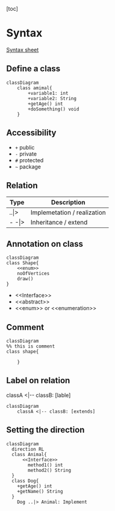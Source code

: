 [toc]

# Syntax
[Syntax sheet](https://mermaid-js.github.io/mermaid/#/classDiagram) 

## Define a class
```mermaid
classDiagram
    class amimal{
        +variable1: int
        +variable2: String
        +getAge() int
        +doSomething() void
    }
```

## Accessibility

- `+` public
- `-` private
- `#` protected
- `~` package

## Relation

| Type   | Description                 |
|--------|-----------------------------|
| ..\|>  | Implemetation / realization |
| - -\|> | Inheritance / extend        |

## Annotation on class
```mermaid
classDiagram
class Shape{
    <<enum>>
    noOfVertices
    draw()
}
```

- <\<Interface>>
- <\<abstract>>
- <\<enum>> or <\<enumeration>>

## Comment
```mermaid
classDiagram
%% this is comment
class shape{
        
    }
```

## Label on relation
classA <|-- classB: [lable]
```mermaid
classDiagram
    classA <|-- classB: [extends]
```

## Setting the direction
```mermaid
classDiagram
  direction RL
  class Animal{
      <<Interface>>
        method1() int
        method2() String
  }
  class Dog{
    +getAge() int
    +getName() String
  }
    Dog ..|> Animal: Implement
```

